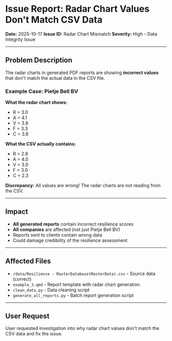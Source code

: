 # Issue Report: Radar Chart Values Don't Match CSV Data

**Date:** 2025-10-17
**Issue ID:** Radar Chart Mismatch
**Severity:** High - Data Integrity Issue

---

## Problem Description

The radar charts in generated PDF reports are showing **incorrect values** that don't match the actual data in the CSV file.

### Example Case: Pietje Bell BV

**What the radar chart shows:**
- R = 3.0
- A = 4.1
- V = 3.8
- F = 3.3
- C = 3.8

**What the CSV actually contains:**
- R = 2.8
- A = 4.0
- V = 3.0
- F = 3.0
- C = 2.3

**Discrepancy:** All values are wrong! The radar charts are not reading from the CSV.

---

## Impact

- **All generated reports** contain incorrect resilience scores
- **All companies** are affected (not just Pietje Bell BV)
- Reports sent to clients contain wrong data
- Could damage credibility of the resilience assessment

---

## Affected Files

- `/data/Resilience - MasterDatabase(MasterData).csv` - Source data (correct)
- `example_3.qmd` - Report template with radar chart generation
- `clean_data.py` - Data cleaning script
- `generate_all_reports.py` - Batch report generation script

---

## User Request

User requested investigation into why radar chart values don't match the CSV data and fix the issue.
